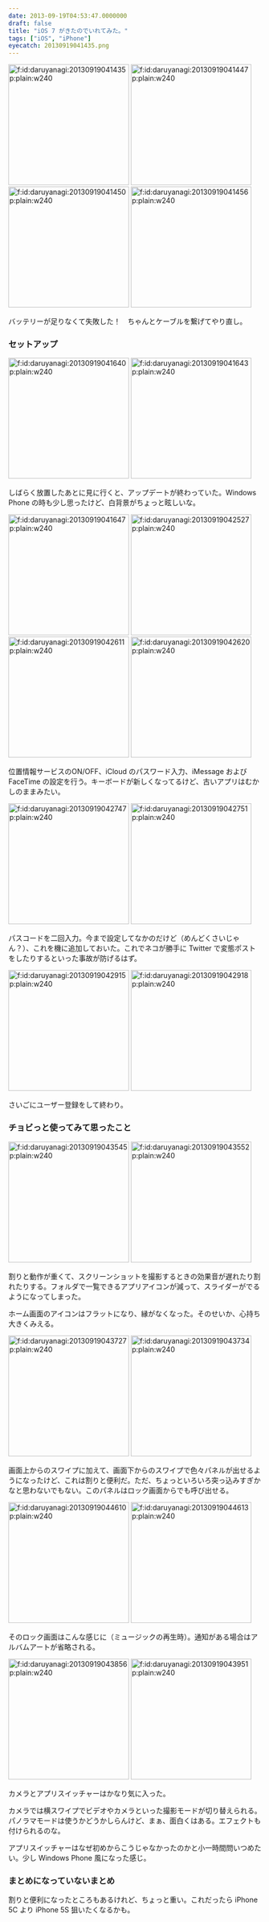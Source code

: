 ```yaml
---
date: 2013-09-19T04:53:47.0000000
draft: false
title: "iOS 7 がきたのでいれてみた。"
tags: ["iOS", "iPhone"]
eyecatch: 20130919041435.png
---
```

<p><span itemscope itemtype="http://schema.org/Photograph"><img src="20130919041435.png" alt="f:id:daruyanagi:20130919041435p:plain:w240" title="f:id:daruyanagi:20130919041435p:plain:w240" class="hatena-fotolife" style="width:240px" itemprop="image"></span> <span itemscope itemtype="http://schema.org/Photograph"><img src="20130919041447.png" alt="f:id:daruyanagi:20130919041447p:plain:w240" title="f:id:daruyanagi:20130919041447p:plain:w240" class="hatena-fotolife" style="width:240px" itemprop="image"></span> <span itemscope itemtype="http://schema.org/Photograph"><img src="20130919041450.png" alt="f:id:daruyanagi:20130919041450p:plain:w240" title="f:id:daruyanagi:20130919041450p:plain:w240" class="hatena-fotolife" style="width:240px" itemprop="image"></span> <span itemscope itemtype="http://schema.org/Photograph"><img src="20130919041456.png" alt="f:id:daruyanagi:20130919041456p:plain:w240" title="f:id:daruyanagi:20130919041456p:plain:w240" class="hatena-fotolife" style="width:240px" itemprop="image"></span></p><p><style>#entry-11696248318757923517 .hatena-fotolife { border: gray 1px solid; }</style></p><p>バッテリーが足りなくて失敗した！　ちゃんとケーブルを繋げてやり直し。</p>

<div class="section">
<h3>セットアップ</h3>
<p><span itemscope itemtype="http://schema.org/Photograph"><img src="20130919041640.png" alt="f:id:daruyanagi:20130919041640p:plain:w240" title="f:id:daruyanagi:20130919041640p:plain:w240" class="hatena-fotolife" style="width:240px" itemprop="image"></span> <span itemscope itemtype="http://schema.org/Photograph"><img src="20130919041643.png" alt="f:id:daruyanagi:20130919041643p:plain:w240" title="f:id:daruyanagi:20130919041643p:plain:w240" class="hatena-fotolife" style="width:240px" itemprop="image"></span> </p><p>しばらく放置したあとに見に行くと、アップデートが終わっていた。Windows Phone の時も少し思ったけど、白背景がちょっと眩しいな。</p><p><span itemscope itemtype="http://schema.org/Photograph"><img src="20130919041647.png" alt="f:id:daruyanagi:20130919041647p:plain:w240" title="f:id:daruyanagi:20130919041647p:plain:w240" class="hatena-fotolife" style="width:240px" itemprop="image"></span> <span itemscope itemtype="http://schema.org/Photograph"><img src="20130919042527.png" alt="f:id:daruyanagi:20130919042527p:plain:w240" title="f:id:daruyanagi:20130919042527p:plain:w240" class="hatena-fotolife" style="width:240px" itemprop="image"></span> <span itemscope itemtype="http://schema.org/Photograph"><img src="20130919042611.png" alt="f:id:daruyanagi:20130919042611p:plain:w240" title="f:id:daruyanagi:20130919042611p:plain:w240" class="hatena-fotolife" style="width:240px" itemprop="image"></span> <span itemscope itemtype="http://schema.org/Photograph"><img src="20130919042620.png" alt="f:id:daruyanagi:20130919042620p:plain:w240" title="f:id:daruyanagi:20130919042620p:plain:w240" class="hatena-fotolife" style="width:240px" itemprop="image"></span> </p><p>位置情報サービスのON/OFF、iCloud のパスワード入力、iMessage および FaceTime の設定を行う。キーボードが新しくなってるけど、古いアプリはむかしのままみたい。</p><p><span itemscope itemtype="http://schema.org/Photograph"><img src="20130919042747.png" alt="f:id:daruyanagi:20130919042747p:plain:w240" title="f:id:daruyanagi:20130919042747p:plain:w240" class="hatena-fotolife" style="width:240px" itemprop="image"></span> <span itemscope itemtype="http://schema.org/Photograph"><img src="20130919042751.png" alt="f:id:daruyanagi:20130919042751p:plain:w240" title="f:id:daruyanagi:20130919042751p:plain:w240" class="hatena-fotolife" style="width:240px" itemprop="image"></span></p><p>パスコードを二回入力。今まで設定してなかのだけど（めんどくさいじゃん？）、これを機に追加しておいた。これでネコが勝手に Twitter で変態ポストをしたりするといった事故が防げるはず。</p><p><span itemscope itemtype="http://schema.org/Photograph"><img src="20130919042915.png" alt="f:id:daruyanagi:20130919042915p:plain:w240" title="f:id:daruyanagi:20130919042915p:plain:w240" class="hatena-fotolife" style="width:240px" itemprop="image"></span> <span itemscope itemtype="http://schema.org/Photograph"><img src="20130919042918.png" alt="f:id:daruyanagi:20130919042918p:plain:w240" title="f:id:daruyanagi:20130919042918p:plain:w240" class="hatena-fotolife" style="width:240px" itemprop="image"></span></p><p>さいごにユーザー登録をして終わり。</p>

</div>
<div class="section">
<h3>チョビっと使ってみて思ったこと</h3>
<p><span itemscope itemtype="http://schema.org/Photograph"><img src="20130919043545.png" alt="f:id:daruyanagi:20130919043545p:plain:w240" title="f:id:daruyanagi:20130919043545p:plain:w240" class="hatena-fotolife" style="width:240px" itemprop="image"></span> <span itemscope itemtype="http://schema.org/Photograph"><img src="20130919043552.png" alt="f:id:daruyanagi:20130919043552p:plain:w240" title="f:id:daruyanagi:20130919043552p:plain:w240" class="hatena-fotolife" style="width:240px" itemprop="image"></span> </p><p>割りと動作が重くて、スクリーンショットを撮影するときの効果音が遅れたり割れたりする。フォルダで一覧できるアプリアイコンが減って、スライダーがでるようになってしまった。</p><p>ホーム画面のアイコンはフラットになり、縁がなくなった。そのせいか、心持ち大きくみえる。</p><p><span itemscope itemtype="http://schema.org/Photograph"><img src="20130919043727.png" alt="f:id:daruyanagi:20130919043727p:plain:w240" title="f:id:daruyanagi:20130919043727p:plain:w240" class="hatena-fotolife" style="width:240px" itemprop="image"></span> <span itemscope itemtype="http://schema.org/Photograph"><img src="20130919043734.png" alt="f:id:daruyanagi:20130919043734p:plain:w240" title="f:id:daruyanagi:20130919043734p:plain:w240" class="hatena-fotolife" style="width:240px" itemprop="image"></span> </p><p>画面上からのスワイプに加えて、画面下からのスワイプで色々パネルが出せるようになったけど、これは割りと便利だ。ただ、ちょっといろいろ突っ込みすぎかなと思わないでもない。このパネルはロック画面からでも呼び出せる。</p><p><span itemscope itemtype="http://schema.org/Photograph"><img src="20130919044610.png" alt="f:id:daruyanagi:20130919044610p:plain:w240" title="f:id:daruyanagi:20130919044610p:plain:w240" class="hatena-fotolife" style="width:240px" itemprop="image"></span> <span itemscope itemtype="http://schema.org/Photograph"><img src="20130919044613.png" alt="f:id:daruyanagi:20130919044613p:plain:w240" title="f:id:daruyanagi:20130919044613p:plain:w240" class="hatena-fotolife" style="width:240px" itemprop="image"></span></p><p>そのロック画面はこんな感じに（ミュージックの再生時）。通知がある場合はアルバムアートが省略される。</p><p><span itemscope itemtype="http://schema.org/Photograph"><img src="20130919043856.png" alt="f:id:daruyanagi:20130919043856p:plain:w240" title="f:id:daruyanagi:20130919043856p:plain:w240" class="hatena-fotolife" style="width:240px" itemprop="image"></span> <span itemscope itemtype="http://schema.org/Photograph"><img src="20130919043951.png" alt="f:id:daruyanagi:20130919043951p:plain:w240" title="f:id:daruyanagi:20130919043951p:plain:w240" class="hatena-fotolife" style="width:240px" itemprop="image"></span></p><p>カメラとアプリスイッチャーはかなり気に入った。</p><p>カメラでは横スワイプでビデオやカメラといった撮影モードが切り替えられる。パノラマモードは使うかどうかしらんけど、まぁ、面白くはある。エフェクトも付けられるのな。</p><p>アプリスイッチャーはなぜ初めからこうじゃなかったのかと小一時間問いつめたい。少し Windows Phone 風になった感じ。</p>

</div>
<div class="section">
<h3>まとめになっていないまとめ</h3>
<p>割りと便利になったところもあるけれど、ちょっと重い。これだったら iPhone 5C より iPhone 5S 狙いたくなるかも。</p>

</div>